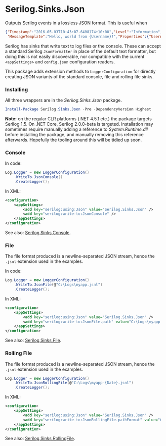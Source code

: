 # Serilog.Sinks.Json

Outputs Serilog events in a lossless JSON format. This is useful when 

```json
{"Timestamp":"2016-05-03T10:43:07.6408174+10:00","Level":"Information",
 "MessageTemplate":"Hello, world from {Username}!","Properties":{"Username":"nblumhardt"}}
```

Serilog has sinks that write text to log files or the console. These can accept a standard Serilog `JsonFormatter` in 
place of the default text formatter, but doing this is not easily discoverable, nor compatible with the current
`<appSettings>` and `config.json` configuration readers.

This package adds extension methods to `LoggerConfiguration` for directly creating JSON variants of the standard
console, file and rolling file sinks.

### Installing

All three wrappers are in the _Serilog.Sinks.Json_ package.

```powershell
Install-Package Serilog.Sinks.Json -Pre -DependencyVersion Highest
```

**Note:** on the regular CLR platforms (.NET 4.5.1 etc.) the package targets Serilog 1.5. On .NET Core, Serilog 2.0.0-beta
is targeted. Installation may sometimes require manually adding a reference to _System.Runtime.dll_ before installing the
package, and manually removing this reference afterwards. Hopefully the tooling around this will be tidied up soon.

### Console

In code:

```csharp
Log.Logger = new LoggerConfiguration()
    .WriteTo.JsonConsole()
	.CreateLogger();
```

In XML:

```xml
<configuration>
	<appSettings>
		<add key="serilog:using:Json" value="Serilog.Sinks.Json" />
		<add key="serilog:write-to:JsonConsole" />
	</appSettings>
</configuration>
```

See also: [Serilog.Sinks.Console](https://github.com/serilog/serilog-sinks-console).

### File

The file format produced is a newline-separated JSON stream, hence the `.jsnl` extension
used in the examples.

In code:

```csharp
Log.Logger = new LoggerConfiguration()
    .WriteTo.JsonFile(@"C:\Logs\myapp.jsnl")
	.CreateLogger();
```

In XML:

```xml
<configuration>
	<appSettings>
		<add key="serilog:using:Json" value="Serilog.Sinks.Json" />
		<add key="serilog:write-to:JsonFile.path" value="C:\Logs\myapp.jsnl" />
	</appSettings>
</configuration>
```

See also: [Serilog.Sinks.File](https://github.com/serilog/serilog-sinks-file).

### Rolling File

The file format produced is a newline-separated JSON stream, hence the `.jsnl` extension
used in the examples.

```csharp
Log.Logger = new LoggerConfiguration()
    .WriteTo.JsonRollingFile(@"C:\Logs\myapp-{Date}.jsnl")
	.CreateLogger();
```

In XML:

```xml
<configuration>
	<appSettings>
		<add key="serilog:using:Json" value="Serilog.Sinks.Json" />
		<add key="serilog:write-to:JsonRollingFile.pathFormat" value="C:\Logs\myapp-{Date}.jsnl" />
	</appSettings>
</configuration>
```

See also: [Serilog.Sinks.RollingFile](https://github.com/serilog/serilog-sinks-rollingfile).
